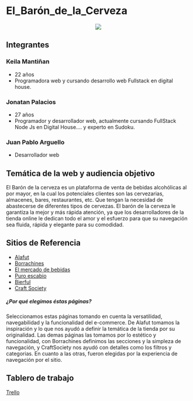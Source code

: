 # El_Barón_de_la_Cerveza
<center><img src="https://github.com/KeilaManti/grupo_9_El_Baron_de_la_Cerveza/blob/main/el_baron_de_la_cerveza/public/img/icons/icon-title2.png"></center>

## Integrantes

### Keila Mantiñan
- 22 años
- Programadora web y cursando desarrollo web Fullstack en digital house.

### Jonatan Palacios 
- 27 años
- Programador y desarrollador web, actualmente cursando FullStack Node Js en Digital House.... y experto en Sudoku.

### Juan Pablo Arguello
- Desarrollador web

## Temática de la web y audiencia objetivo
El Barón de la cerveza es un plataforma de venta de bebidas alcohólicas al por mayor, en la cual los potenciales clientes son las cervezarias, almacenes, bares, restaurantes, etc. Que tengan la necesidad de abastecerse de diferentes tipos de cervezas. El barón de la cerveza le garantiza la mejor y más rápida atención, ya que los desarrolladores de la tienda online le dedican todo el amor y el esfuerzo para que su navegación sea fluida, rápida y elegante para su comodidad. 

## Sitios de Referencia
- <a href="https://www.alafut.qc.ca/">Alafut</a> 
- <a href="https://www.borrachines.com.ar/?gclid=CjwKCAjwzruGBhBAEiwAUqMR8CJajjo85GqILjK5KwHYTym5kCBrU3ENKFtHP75tPMH456eJOuCY_RoCm2YQAvD_BwE">Borrachines</a> 
- <a href="https://www.elmercadodebebidas.com.ar/">El mercado de bebidas</a> 
- <a href="https://www.puroescabio.com.ar/">Puro escabio</a> 
- <a href="https://tienda.bierful.com/">Bierful</a>
- <a href="https://www.craftsociety.com.ar/collections/all-beers">Craft Society</a>

##### ¿Por qué elegimos éstas páginas?
Seleccionamos estas páginas tomando en cuenta la versatilidad, navegabilidad y la funcionalidad del e-commerce. De Alafut tomamos la inspiración y lo que nos ayudó a definir la temática de la tienda por su originalidad. Las demas páginas las tomamos por lo estético  y funcionalidad, con Borrachines definimos las secciones y la simpleza de navegación, y CraftSociety nos ayudó con detalles como los filtros y categorias. En cuanto a las otras, fueron elegidas por la experiencia de navegación por el sitio.

## Tablero de trabajo
<a href="https://trello.com/b/ArcjiGMW/integrador-grupo-9-c8">Trello</a>
